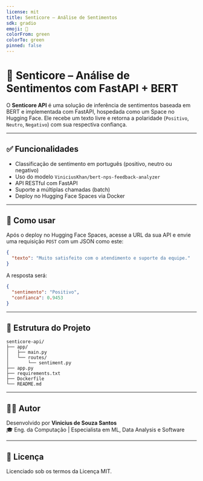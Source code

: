 ```yaml
---
license: mit
title: Senticore – Análise de Sentimentos
sdk: gradio
emoji: 🚀
colorFrom: green
colorTo: green
pinned: false
---
```


# 🚀 Senticore – Análise de Sentimentos com FastAPI + BERT

O **Senticore API** é uma solução de inferência de sentimentos baseada em BERT e implementada com FastAPI, hospedada como um Space no Hugging Face. Ele recebe um texto livre e retorna a polaridade (`Positivo`, `Neutro`, `Negativo`) com sua respectiva confiança.

---

## ✅ Funcionalidades

- Classificação de sentimento em português (positivo, neutro ou negativo)
- Uso do modelo `ViniciusKhan/bert-nps-feedback-analyzer`
- API RESTful com FastAPI
- Suporte a múltiplas chamadas (batch)
- Deploy no Hugging Face Spaces via Docker

---

## 🚀 Como usar

Após o deploy no Hugging Face Spaces, acesse a URL da sua API e envie uma requisição `POST` com um JSON como este:

```json
{
  "texto": "Muito satisfeito com o atendimento e suporte da equipe."
}
```

A resposta será:

```json
{
  "sentimento": "Positivo",
  "confianca": 0.9453
}
```

---

## 📂 Estrutura do Projeto

```
senticore-api/
├── app/
│   ├── main.py
│   └── routes/
│       └── sentiment.py
├── app.py
├── requirements.txt
├── Dockerfile
└── README.md
```

---

## 👨‍💻 Autor

Desenvolvido por **Vinicius de Souza Santos**  
🎓 Eng. da Computação | Especialista em ML, Data Analysis e Software

---

## 📄 Licença

Licenciado sob os termos da Licença MIT.